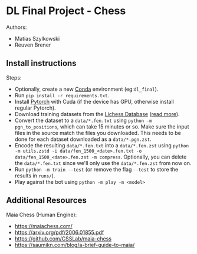 # DL Final Project - Chess

Authors:

- Matias Szylkowski
- Reuven Brener

## Install instructions

Steps:

- Optionally, create a new [Conda](https://www.anaconda.com) environment (eg:`dl_final`).
- Run `pip install -r requirements.txt`.
- Install [Pytorch](https://pytorch.org/get-started/locally) with Cuda (if the device has GPU, otherwise install regular Pytorch).
- Download training datasets from the [Lichess Database](https://database.lichess.org/#standard_games) ([read more](./README.md)).
- Convert the dataset to a `data/*.fen.txt` using `python -m pgn_to_positions`, which can take 15 minutes or so. Make sure the input files in the source match the files you downloaded. This needs to be done for each dataset downloaded as a `data/*.pgn.zst`.
- Encode the resulting `data/*.fen.txt` into a `data/*.fen.zst` using `python -m utils.zstd -i data/fen_1500_<date>.fen.txt -o data/fen_1500_<date>.fen.zst -m compress`. Optionally, you can delete the `data/*.fen.txt` since we'll only use the `data/*.fen.zst` from now on.
- Run `python -m train --test` (or remove the flag `--test` to store the results in `runs/`).
- Play against the bot using `python -m play -m <model>`

## Additional Resources

Maia Chess (Human Engine):

- https://maiachess.com/
- https://arxiv.org/pdf/2006.01855.pdf
- https://github.com/CSSLab/maia-chess
- https://saumikn.com/blog/a-brief-guide-to-maia/
